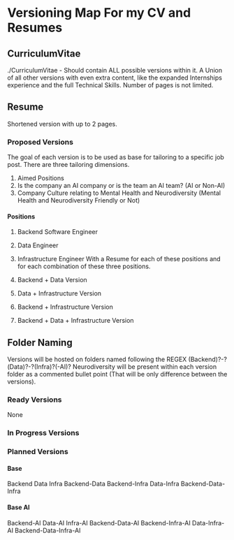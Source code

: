 # Versioning Map For my CV and Resumes
## CurriculumVitae
./CurriculumVitae - Should contain ALL possible versions within it. A Union of all other versions with even extra content, like the expanded Internships experience and the full Technical Skills.
Number of pages is not limited.

## Resume
Shortened version with up to 2 pages.

### Proposed Versions
The goal of each version is to be used as base for tailoring to a specific job post.
There are three tailoring dimensions.

1. Aimed Positions
2. Is the company an AI company or is the team an AI team? (AI or Non-AI)
3. Company Culture relating to Mental Health and Neurodiversity (Mental Health and Neurodiversity Friendly or Not)

#### Positions
1. Backend Software Engineer
2. Data Engineer
3. Infrastructure Engineer
With a Resume for each of these positions and for each combination of these three positions.


4. Backend + Data Version
5. Data + Infrastructure Version
6. Backend + Infrastructure Version
7. Backend + Data + Infrastructure Version

## Folder Naming
Versions will be hosted on folders named following the REGEX (Backend)?-?(Data)?-?(Infra)?(-AI)?
Neurodiversity will be present within each version folder as a commented bullet point (That will be only difference between the versions).

### Ready Versions
None

### In Progress Versions

### Planned Versions

#### Base
Backend
Data
Infra
Backend-Data
Backend-Infra
Data-Infra
Backend-Data-Infra

#### Base AI
Backend-AI
Data-AI
Infra-AI
Backend-Data-AI
Backend-Infra-AI
Data-Infra-AI
Backend-Data-Infra-AI
